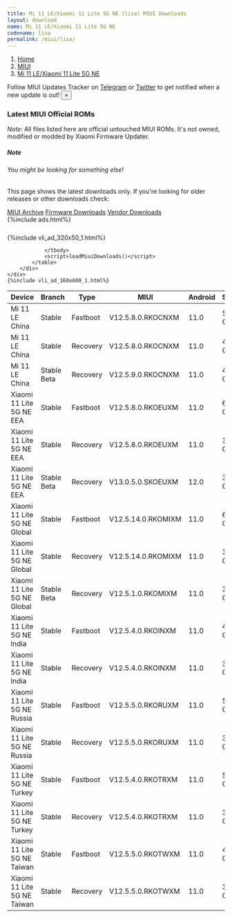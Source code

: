 ```yaml
---
title: Mi 11 LE/Xiaomi 11 Lite 5G NE (lisa) MIUI Downloads
layout: download
name: Mi 11 LE/Xiaomi 11 Lite 5G NE
codename: lisa
permalink: /miui/lisa/
---
```

<nav aria-label="breadcrumb">
    <ol class="breadcrumb">
        <li class="breadcrumb-item"><a href="/">Home</a></li>
        <li class="breadcrumb-item"><a href="/miui/">MIUI</a></li>
        <li class="breadcrumb-item active" aria-current="page"><a href="/miui/lisa/">Mi 11 LE/Xiaomi 11 Lite 5G NE</a></li>
    </ol>
</nav>
<div class="alert alert-primary alert-dismissible fade show" role="alert">
    Follow MIUI Updates Tracker on <a href="https://t.me/MIUIUpdatesTracker" class="alert-link">Telegram</a>
     or <a href="https://twitter.com/MiFwUpdater" class="alert-link">Twitter</a> to get notified when a new update is out!
    <button type="button" class="close" data-dismiss="alert" aria-label="Close">
        <span aria-hidden="true">&times;</span>
    </button>
</div>

### Latest MIUI Official ROMs
*Note*: All files listed here are official untouched MIUI ROMs. It's not owned, modified or modded by Xiaomi Firmware Updater.
<div class="card">
  <div class="card-body">
    <h5 class="card-title">Note</h5>
    <h6 class="card-subtitle mb-2 text-muted">You might be looking for something else!</h6>
    <p class="card-text">This page shows the latest downloads only.
     If you're looking for older releases or other downloads check:</p>
    <a href="/archive/miui/lisa/" class="card-link">MIUI Archive</a>
    <a href="/firmware/lisa/" class="card-link">Firmware Downloads</a>
    <a href="/vendor/lisa/" class="card-link">Vendor Downloads</a>
  </div>
</div>
{%include ads.html%}
<div class="row justify-content-center">
    <div class="col-10">
        <div class="table-responsive-md" style="margin-top: 25px;">
            {%include vli_ad_320x50_1.html%}
            <table id="miui" class="display dt-responsive nowrap compact table table-striped table-hover table-sm">
                <thead class="thead-dark">
                    <tr>
                        <th data-ref="device">Device</th>
                        <th data-ref="branch">Branch</th>
                        <th data-ref="type">Type</th>
                        <th data-ref="miui">MIUI</th>
                        <th data-ref="android">Android</th>
                        <th data-ref="size">Size</th>
                        <th data-ref="size">Date</th>
                        <th data-ref="link">Link</th>
                    </tr>
                </thead>
                <tbody>
                <tr><td>Mi 11 LE China</td><td>Stable</td><td>Fastboot</td><td>V12.5.8.0.RKOCNXM</td><td>11.0</td><td>5.9 GB</td><td>2022-01-12</td><td><a href="/miui/lisa/stable/V12.5.8.0.RKOCNXM/">Download</a></td></tr>
<tr><td>Mi 11 LE China</td><td>Stable</td><td>Recovery</td><td>V12.5.8.0.RKOCNXM</td><td>11.0</td><td>4.0 GB</td><td>2022-01-19</td><td><a href="/miui/lisa/stable/V12.5.8.0.RKOCNXM/">Download</a></td></tr>
<tr><td>Mi 11 LE China</td><td>Stable Beta</td><td>Recovery</td><td>V12.5.9.0.RKOCNXM</td><td>11.0</td><td>4.0 GB</td><td>2022-02-16</td><td><a href="/miui/lisa/stable beta/V12.5.9.0.RKOCNXM/">Download</a></td></tr>
<tr><td>Xiaomi 11 Lite 5G NE EEA</td><td>Stable</td><td>Fastboot</td><td>V12.5.8.0.RKOEUXM</td><td>11.0</td><td>6.4 GB</td><td>2021-12-09</td><td><a href="/miui/lisa/stable/V12.5.8.0.RKOEUXM/">Download</a></td></tr>
<tr><td>Xiaomi 11 Lite 5G NE EEA</td><td>Stable</td><td>Recovery</td><td>V12.5.8.0.RKOEUXM</td><td>11.0</td><td>3.3 GB</td><td>2021-12-17</td><td><a href="/miui/lisa/stable/V12.5.8.0.RKOEUXM/">Download</a></td></tr>
<tr><td>Xiaomi 11 Lite 5G NE EEA</td><td>Stable Beta</td><td>Recovery</td><td>V13.0.5.0.SKOEUXM</td><td>12.0</td><td>3.5 GB</td><td>2022-02-16</td><td><a href="/miui/lisa/stable beta/V13.0.5.0.SKOEUXM/">Download</a></td></tr>
<tr><td>Xiaomi 11 Lite 5G NE Global</td><td>Stable</td><td>Fastboot</td><td>V12.5.14.0.RKOMIXM</td><td>11.0</td><td>6.2 GB</td><td>2021-12-28</td><td><a href="/miui/lisa/stable/V12.5.14.0.RKOMIXM/">Download</a></td></tr>
<tr><td>Xiaomi 11 Lite 5G NE Global</td><td>Stable</td><td>Recovery</td><td>V12.5.14.0.RKOMIXM</td><td>11.0</td><td>3.3 GB</td><td>2022-01-06</td><td><a href="/miui/lisa/stable/V12.5.14.0.RKOMIXM/">Download</a></td></tr>
<tr><td>Xiaomi 11 Lite 5G NE Global</td><td>Stable Beta</td><td>Recovery</td><td>V12.5.1.0.RKOMIXM</td><td>11.0</td><td>3.1 GB</td><td>2021-09-16</td><td><a href="/miui/lisa/stable beta/V12.5.1.0.RKOMIXM/">Download</a></td></tr>
<tr><td>Xiaomi 11 Lite 5G NE India</td><td>Stable</td><td>Fastboot</td><td>V12.5.4.0.RKOINXM</td><td>11.0</td><td>4.4 GB</td><td>2021-11-23</td><td><a href="/miui/lisa/stable/V12.5.4.0.RKOINXM/">Download</a></td></tr>
<tr><td>Xiaomi 11 Lite 5G NE India</td><td>Stable</td><td>Recovery</td><td>V12.5.4.0.RKOINXM</td><td>11.0</td><td>3.3 GB</td><td>2021-11-29</td><td><a href="/miui/lisa/stable/V12.5.4.0.RKOINXM/">Download</a></td></tr>
<tr><td>Xiaomi 11 Lite 5G NE Russia</td><td>Stable</td><td>Fastboot</td><td>V12.5.5.0.RKORUXM</td><td>11.0</td><td>5.6 GB</td><td>2021-11-18</td><td><a href="/miui/lisa/stable/V12.5.5.0.RKORUXM/">Download</a></td></tr>
<tr><td>Xiaomi 11 Lite 5G NE Russia</td><td>Stable</td><td>Recovery</td><td>V12.5.5.0.RKORUXM</td><td>11.0</td><td>3.3 GB</td><td>2021-11-20</td><td><a href="/miui/lisa/stable/V12.5.5.0.RKORUXM/">Download</a></td></tr>
<tr><td>Xiaomi 11 Lite 5G NE Turkey</td><td>Stable</td><td>Fastboot</td><td>V12.5.4.0.RKOTRXM</td><td>11.0</td><td>5.2 GB</td><td>2021-11-26</td><td><a href="/miui/lisa/stable/V12.5.4.0.RKOTRXM/">Download</a></td></tr>
<tr><td>Xiaomi 11 Lite 5G NE Turkey</td><td>Stable</td><td>Recovery</td><td>V12.5.4.0.RKOTRXM</td><td>11.0</td><td>3.3 GB</td><td>2021-12-02</td><td><a href="/miui/lisa/stable/V12.5.4.0.RKOTRXM/">Download</a></td></tr>
<tr><td>Xiaomi 11 Lite 5G NE Taiwan</td><td>Stable</td><td>Fastboot</td><td>V12.5.5.0.RKOTWXM</td><td>11.0</td><td>4.8 GB</td><td>2021-11-26</td><td><a href="/miui/lisa/stable/V12.5.5.0.RKOTWXM/">Download</a></td></tr>
<tr><td>Xiaomi 11 Lite 5G NE Taiwan</td><td>Stable</td><td>Recovery</td><td>V12.5.5.0.RKOTWXM</td><td>11.0</td><td>3.2 GB</td><td>2021-12-29</td><td><a href="/miui/lisa/stable/V12.5.5.0.RKOTWXM/">Download</a></td></tr>

                </tbody>
                <script>loadMiuiDownloads()</script>
            </table>
        </div>
    </div>
    {%include vli_ad_160x600_1.html%}
</div>
